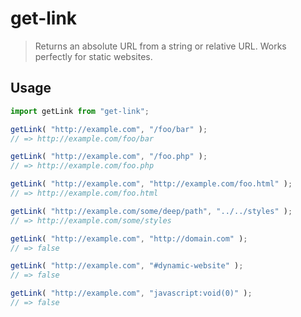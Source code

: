 # get-link

> Returns an absolute URL from a string or relative URL. Works perfectly for static websites.

## Usage

```javascript
import getLink from "get-link";

getLink( "http://example.com", "/foo/bar" );
// => http://example.com/foo/bar

getLink( "http://example.com", "/foo.php" );
// => http://example.com/foo.php

getLink( "http://example.com", "http://example.com/foo.html" );
// => http://example.com/foo.html

getLink( "http://example.com/some/deep/path", "../../styles" );
// => http://example.com/some/styles

getLink( "http://example.com", "http://domain.com" );
// => false

getLink( "http://example.com", "#dynamic-website" );
// => false

getLink( "http://example.com", "javascript:void(0)" );
// => false
```
